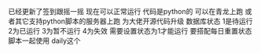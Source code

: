 已经更新了签到跟摇一摇 现在可以正常运行 代码是python的 可以在青龙上跑 或者其它支持python脚本的服务器上跑 
为大佬开源代码升级 数据库状态 1是待运行 2为已运行 3为暂不运行 4为失效 需要设置状态为1才能运行 要搭配每日重置状态脚本一起使用 daily这个
